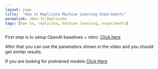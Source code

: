 ```yaml
---
layout: page
title:  "How to Replicate Machine Learning Experiments"
permalink: /How-To-Replicate
tags: [how to, replicate, machine learning, experiments]
---
```



First step is to setup OpenAI baselines + retro: [Click here](./2019/01/29/Setup-OpenAI-baselines-retro.html)

After that you can use the paramaters shown in the video and you should get similar results.

If you are looking for pretrained models [Click Here](./2019/01/29/Setup-OpenAI-baselines-retro.html)






